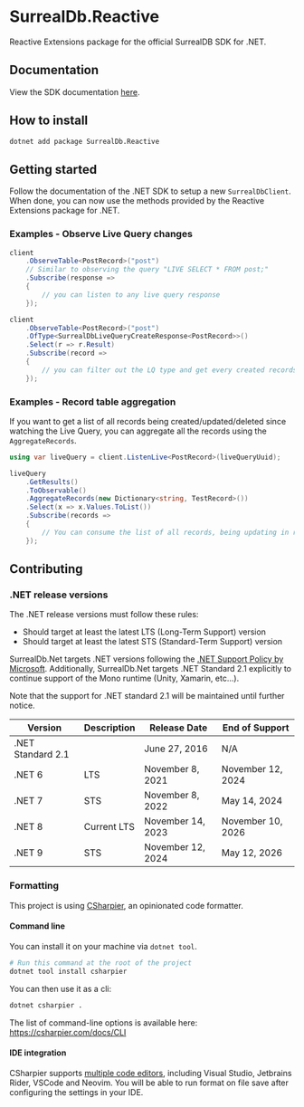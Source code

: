 # SurrealDb.Reactive

Reactive Extensions package for the official SurrealDB SDK for .NET.

## Documentation

View the SDK documentation [here](https://surrealdb.com/docs/integration/libraries/dotnet).

## How to install

```sh
dotnet add package SurrealDb.Reactive
```

## Getting started

Follow the documentation of the .NET SDK to setup a new `SurrealDbClient`. When done, you can now use the methods provided by the Reactive Extensions package for .NET.

### Examples - Observe Live Query changes

```csharp
client
    .ObserveTable<PostRecord>("post")
    // Similar to observing the query "LIVE SELECT * FROM post;"
    .Subscribe(response =>
    {
        // you can listen to any live query response
    });
```

```csharp
client
    .ObserveTable<PostRecord>("post")
    .OfType<SurrealDbLiveQueryCreateResponse<PostRecord>>()
    .Select(r => r.Result)
    .Subscribe(record =>
    {
        // you can filter out the LQ type and get every created records in realtime
    });
```

### Examples - Record table aggregation

If you want to get a list of all records being created/updated/deleted since watching the Live Query, you can aggregate all the records using the `AggregateRecords`.

```csharp
using var liveQuery = client.ListenLive<PostRecord>(liveQueryUuid);

liveQuery
    .GetResults()
    .ToObservable()
    .AggregateRecords(new Dictionary<string, TestRecord>())
    .Select(x => x.Values.ToList())
    .Subscribe(records =>
    {
        // You can consume the list of all records, being updating in realtime on each CREATE, UPDATE or DELETE event
    });
```

## Contributing

### .NET release versions

The .NET release versions must follow these rules:

- Should target at least the latest LTS (Long-Term Support) version
- Should target at least the latest STS (Standard-Term Support) version

SurrealDb.Net targets .NET versions following the [.NET Support Policy by Microsoft](https://dotnet.microsoft.com/en-us/platform/support/policy/dotnet-core). Additionally, SurrealDb.Net targets .NET Standard 2.1 explicitly to continue support of the Mono runtime (Unity, Xamarin, etc...).

Note that the support for .NET standard 2.1 will be maintained until further notice.

| Version           | Description | Release Date      | End of Support    |
| ----------------- | ----------- | ----------------- | ----------------- |
| .NET Standard 2.1 |             | June 27, 2016     | N/A               |
| .NET 6            | LTS         | November 8, 2021  | November 12, 2024 |
| .NET 7            | STS         | November 8, 2022  | May 14, 2024      |
| .NET 8            | Current LTS | November 14, 2023 | November 10, 2026 |
| .NET 9            | STS         | November 12, 2024 | May 12, 2026      |

### Formatting

This project is using [CSharpier](https://csharpier.com/), an opinionated code formatter.

#### Command line

You can install it on your machine via `dotnet tool`.

```sh
# Run this command at the root of the project
dotnet tool install csharpier
```

You can then use it as a cli:

```sh
dotnet csharpier .
```

The list of command-line options is available here: https://csharpier.com/docs/CLI

#### IDE integration

CSharpier supports [multiple code editors](https://csharpier.com/docs/Editors), including Visual Studio, Jetbrains Rider, VSCode and Neovim. You will be able to run format on file save after configuring the settings in your IDE. 
